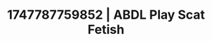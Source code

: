 ---
categories:
- Tradwife
- Inclusive desire
- Softcore vibes
- Lace and desire
- Hog tying
image: /assets/images/1747787759852.jpg
layout: post
seo:
  description: Featured content with exclusive ABDL Play, Scat Fetish. HD images available.
  keywords: ABDL Play, Scat Fetish
  og_image: /assets/images/1747787759852.jpg
  schema_type: VisualArtwork
tags:
- ABDL Play
- '#1747787759852'
- Scat Fetish
title: 1747787759852 | ABDL Play Scat Fetish
---